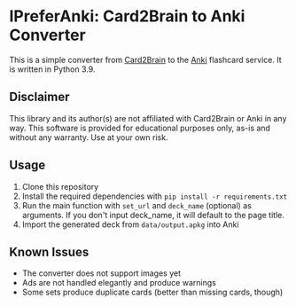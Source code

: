 # IPreferAnki: Card2Brain to Anki Converter
This is a simple converter from [Card2Brain](https://card2brain.ch/) to the [Anki](https://apps.ankiweb.net/) flashcard service. It is written in Python 3.9.

## Disclaimer
This library and its author(s) are not affiliated with Card2Brain or Anki in any way. This software is provided for educational purposes only, as-is and without any warranty. Use at your own risk.

## Usage
1. Clone this repository
2. Install the required dependencies with `pip install -r requirements.txt`
3. Run the main function with `set_url` and `deck_name` (optional) as arguments. If you don't input deck_name, it will default to the page title.
4. Import the generated deck from `data/output.apkg` into Anki

## Known Issues
- The converter does not support images yet
- Ads are not handled elegantly and produce warnings
- Some sets produce duplicate cards (better than missing cards, though)
